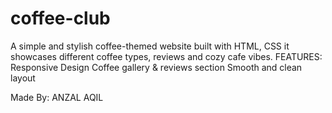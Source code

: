 # coffee-club
A simple and stylish coffee-themed website built with HTML, CSS
it showcases different coffee types, reviews and cozy cafe vibes.
FEATURES:
Responsive Design
Coffee gallery & reviews section
Smooth and clean layout

Made By: ANZAL AQIL
